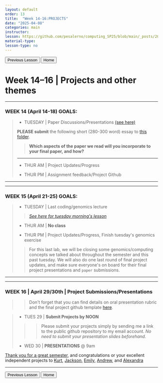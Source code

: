 ```yaml
---
layout: default
order: 13
title:  "Week 14-16:PROJECTS"
date: "2025-04-08"
categories: main
instructor: 
lesson: https://github.com/pesalerno/computing_SP25/blob/main/_posts/2025-02-25-7_Week_7.md
material-type: 
lesson-type: no
---
```


<a href="https://pesalerno.github.io/computing_SP25/main/2025/03/11/13_Week_12.html"><button>Previous Lesson</button></a>  <a href="https://pesalerno.github.io/computing_SP25/"><button>Home</button></a>  

# Week 14–16 | Projects and other themes

------------

### WEEK 14 (April 14-18) GOALS: 

> 
> - TUESDAY | Paper Discussions/Presentations [(see here)](https://drive.google.com/file/d/1ja2tSBRaqPQgyDqBd1ogmA56I3aglX6Z/view?usp=drive_link)
> 
> **PLEASE submit** the following short (280-300 word) essay to [this folder](https://drive.google.com/drive/folders/1KsBTzBhWgdFl5zHEWl4N8TbeNNQh1xFA?usp=drive_link). 
> 
> > **Which aspects of the paper we read will you incorporate to your final paper, and how?**
> 
> -------
> 
> 
> - THUR AM | Project Updates/Progress
> 
> - THUR PM | Assignment feedback/Project Github
> 


--------------

------------

### WEEK 15 (April 21-25) GOALS: 

> 
> - TUESDAY | Last coding/genomics lecture
> > *[See here for tuesday morning's lesson](https://github.com/pesalerno/computing_SP25/blob/main/_files/stacks_genotyping.md)*
> 
> - THUR AM | **No class**
> 
> - THUR PM | Project Updates/Progress, Finish tuesday's genomics exercise
> 
> > For this last lab, we will be closing some genomics/computing concepts we talked about throughout the semester and this past tuesday. We will also do one last round of final project updates, and make sure everyone's on board for their final project presentations and `paper` submissions. 

--------------

------------

### WEEK 16 | April 29/30th | Project Submissions/Presentations 

>> Don't forget that you can find details on oral presentation rubric and the final project github template [here](https://pesalerno.github.io/computing_SP25/main/2025/03/11/11_Week_11.html). 

> 
> - TUES 29 | **Submit Projects by NOON**
> 
> >>Please submit your projects simply by sending me a link to the public github repository to my email account. *No need to submit your presentation slides beforehand.*
> 
> - WED  30 | **PRESENTATIONS** @ 9am 

[Thank you for a great semester](), and congratulations or your excellent independent projects to [Kurt](https://github.com/Kurt-MD/RefParser/tree/main), [Jackson](https://github.com/Jackson-McClean/SMP_Computing_Final/tree/main), [Emily](https://github.com/efriedman2/MDH-Michaelis-Menten-Kinetics?tab=readme-ov-file), [Andrew](https://github.com/HandAndrew/BioComp_FinalProject), and [Alexandra](https://conservation-cheetah.w3spaces.com/saved-from-Tryit-2025-04-29.html) 

--------------

<a href="https://pesalerno.github.io/computing_SP25/main/2025/03/11/13_Week_12.html"><button>Previous Lesson</button></a>  <a href="https://pesalerno.github.io/computing_SP25/"><button>Home</button></a>  
